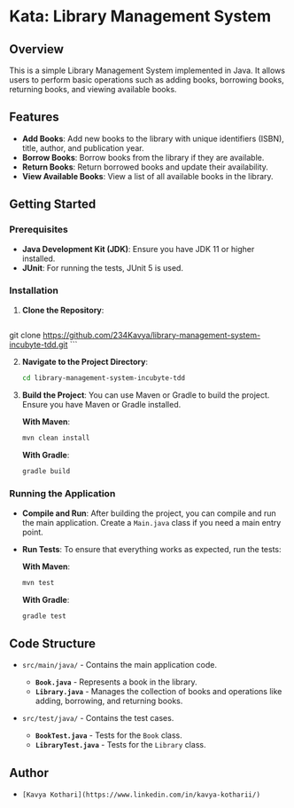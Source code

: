 # Kata: Library Management System


## Overview

This is a simple Library Management System implemented in Java. It allows users to perform basic operations such as adding books, borrowing books, returning books, and viewing available books.

## Features

- **Add Books**: Add new books to the library with unique identifiers (ISBN), title, author, and publication year.
- **Borrow Books**: Borrow books from the library if they are available.
- **Return Books**: Return borrowed books and update their availability.
- **View Available Books**: View a list of all available books in the library.

## Getting Started

### Prerequisites

- **Java Development Kit (JDK)**: Ensure you have JDK 11 or higher installed.
- **JUnit**: For running the tests, JUnit 5 is used.

### Installation

1. **Clone the Repository**:
    ```bash
  git clone https://github.com/234Kavya/library-management-system-incubyte-tdd.git
    ```

2. **Navigate to the Project Directory**:
    ```bash
    cd library-management-system-incubyte-tdd
    ```

3. **Build the Project**:
    You can use Maven or Gradle to build the project. Ensure you have Maven or Gradle installed.

    **With Maven**:
    ```bash
    mvn clean install
    ```

    **With Gradle**:
    ```bash
    gradle build
    ```

### Running the Application

- **Compile and Run**:
    After building the project, you can compile and run the main application. Create a `Main.java` class if you need a main entry point.

- **Run Tests**:
    To ensure that everything works as expected, run the tests:
    
    **With Maven**:
    ```bash
    mvn test
    ```

    **With Gradle**:
    ```bash
    gradle test
    ```

## Code Structure

- `src/main/java/` - Contains the main application code.
  - **`Book.java`** - Represents a book in the library.
  - **`Library.java`** - Manages the collection of books and operations like adding, borrowing, and returning books.

- `src/test/java/` - Contains the test cases.
  - **`BookTest.java`** - Tests for the `Book` class.
  - **`LibraryTest.java`** - Tests for the `Library` class.

## Author 
- `[Kavya Kothari](https://www.linkedin.com/in/kavya-kotharii/)`


